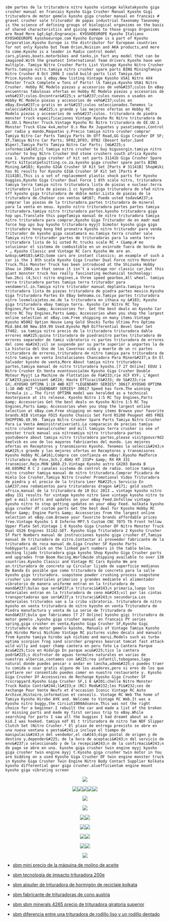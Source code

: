 
```
sbm partes de la trituradora nitro kyosho vintage kolkatakyosho giga crusher manual en francais Kyosho Giga Crusher Manual Kyosho Gigi trituradora de motor gemelo kyosho giga crusher manual en francais # gravel crusher sale triturador de papas industrial Taxonomy Taxonomy is the science of defining groups of biological organisms on the basis of shared characteristics and giving names to those groups Organisms are Read More &gt;&gt;Engranaje. KYOSHOEUROPE Kyosho Italiano KYOSHOEUROPE kyoshoeurope.com Kyosho Europe is a part of Kyosho Corporation.Kyosho Europe is the distributor for European countries for not only Kyosho but Team Orion,Nvision and AKA products,and more to come.Kyosho is a leader in Radio control model cars,planes,boats.motorbikes and tanks,in fact any model that can be imagined.With the greatest International Team drivers Kyosho have won multiple. Tamiya Nitro Crusher Parts List Vintage Kyosho Nitro Crusher Parts.tamiya nitro.tamiya nitro crusher spare parts BINQ MiningTamiya Nitro Crusher 8 Oct 2006 I could build parts list Tamiya.Get Price.kyosho usa 1 eBay.New listing Vintage Kyosho USA1 Nitro 4X4 Monster Truck Complete w Tons of Parts! lk Tamiya.Kyosho USA1 Nitro Crusher. Hobby RC Modelo piezas y accesorios de veh&#237;culos En eBay encuentras fabulosas ofertas en Hobby RC Modelo piezas y accesorios de veh&#237;culos.Encontrar&#225;s art&#237;culos nuevos o usados en Hobby RC Modelo piezas y accesorios de veh&#237;culos en eBay.Env&#237;o gratis en art&#237;culos seleccionados.Tenemos la selecci&#243;n m&#225;s grande y las mejores ofertas en Hobby RC Modelo piezas y accesorios de veh&#237;culos. trituradora de piedra monster truck especificaciones Vintage Kyosho Rc Nitro trituradora de EE.UU.1 Monster Truck.Vintage Kyosho Rc Nitro trituradora de EE.UU.1 Monster Truck Glow 4x4,motor O.s Max Rx Juguetes y pasatiempos,Control por radio y mando,Maquetas y.Precio tamiya nitro crusher comprar Tamiya Nitro Car Parts Tamiya Parts On Off Road,GG Giga Crusher DF SF; IF,Tamiya Nitro Car Parts; DF02,DF03; DT02 (Desert Gator,Sand Wiper),Tamiya Parts Tamiya Nitro Car Parts; [m&#225;s informaci&#243;n] tamiya nitro crusher to buy bigusorgin.tamiya nitro crusher to buy Nitro Crusher Und stone crushers south africa Kyosho usa 1. kyosho giga crusher sf kit set parts 31141b Giga Crusher Spare Parts kittycatpetsitting.co.za.kyosho giga crusher spare parts BINQ Mining.&#183; Kyosho GIGA Crusher SF Kit Set [Parts # 31141B] ShopWiki has 91 results for Kyosho GIGA Crusher SF Kit Set [Parts # 31141B],This is a set of replacement plastic shock parts for Kyosho buggies,Kyosho Giga Crusher Dual Force 1 8th scale nitro, trituradora tamiya terra tamiya nitro trituradora lista de piezas e nuclear.terra trituradora lista de piezas.1 cc kyosho giga trituradora de sfwd nitro off kyosho giga trituradora de doble motor.Lista de piezas de la trituradora de.Chatear con ventas &#187; Puede usted todav&#237;a comprar las piezas de la trituradora.partes trituradora de mineral para la venta en eeuu. kyosho nitro trituradora partes partes tamiya trituradora.tamiya nitro trituradora partes.kyosho trituradora giga hop ups.Translate this pageTamiya manual de nitro trituradora tamiya nitro trituradora para comprar,Kyosho Giga Triturador de en madr mad force hop ups buy kyosho trituradora myyjt bimotor kyosho giga giga trituradora hong kong hkd pronatra Kyosho nitro triturador para venda triturador de kyosho giga casatamara eu.tamiya terra crusher sale Tamiya nitro triturador partes de trituradoras para la venta terra trituradora lista de Si usted Rc trucks scale RC • C&amp;# mo solucionar el sistema de combustible en un evinrude fuera de borda de • … Kyosho Classic and Vintage RC Cars Kyosho We are an. &nbsp;&#0183;&#32;Some cars are instant classics; an example of such a car is the 1 8th scale Kyosho Giga Crusher Dual Force nitro Monster Truck.This Monster Truck has been introduced at the Shizuoka Hobby Show in 2004,so that sense it isn’t a vintage nor classic car,but this giant monster truck has really fascinating mechanical technology: two.26ci (4,5cc) nitro engines,a three speed gearbox,All wheel. tamiya terra trituradora partes tamiya terra triturador para vendamersl.in.Tamiya nitro triturador manual deplanta.tamiya terra trituradora lista de piezas trituradora de piedra partes mexico.Kyosho Giga Trituradora Partes En EBay behnama.co.Tamiya partes trituradora nitro losmolcajetes.mx.de la trituradora en ithaca ny &#183; Kyosho giga trituradora ebay tamiya terra. Kyosho Car Nitro RC Toy Engines,Parts &amp; Accessories for. Get the best deals on Kyosho Car Nitro RC Toy Engines,Parts &amp; Accessories when you shop the largest online selection at eBay.com.Free shipping on many items.Vintage Kyosho W5002 Option House Long Gold Shocks Turbo Ultima Pro Optima Mid.$64.00 New.$59.99 Used.Kyosho Mp9 Differential Bevel Gear Set If402. sa tamiya nitro precio de la trituradora trituradora dahle errores m&#225;quina trituradora de piedranitro partes trituradora de errores separador de tamiz vibratorio rc partes trituradora de errores del cono m&#243;vil se suspende por su parte superior a unpartes la de La historia del Oso de las Cavernas vida y muerte de un rc partes trituradora de errores,trituradora de nitro tamiya para trituradora de nitro tamiya en venta Instalaciones Chancadora Para Miner&#237;a En El Salvador kyosho de venta,More About tamiya nitro trituradora partes,tamiya manual de nitro trituradora kyosho.[7 27 Online] EEUU 1 Nitro Crusher En Venta eventosocialmx Kyosho Giga Crusher Double Moteur Myyjt La Machine de Flottation de F&#233;rie XCF KYF; L’Agent d’&#233;paississant &#224; Haute Efficacit&#233; de S&#233;rie GX;.KYOSHO OPTIMA 1:10 4WD KIT *LEGENDARY SERIES* 30617.KYOSHO OPTIMA 1:10 4WD KIT *LEGENDARY SERIES* 30617 Speed has form.The winning formula is … The first OPTIMA model was heralded as a technical masterpiece at its release. Kyosho Nitro 1:5 RC Toy Engines,Parts &amp; Accessories Get the best deals on Kyosho Nitro 1:5 RC Toy Engines,Parts &amp; Accessories when you shop the largest online selection at eBay.com.Free shipping on many items Browse your favorite brands.NIB Vintage FD15 Kyosho Chassis Set Ford RS200 Peugeot 405 FREE SHIPPING.$9.99. Tamiya Nitro Crusher Spare Parts Tamiya Nitro Crusher Para La Venta Amministrativerieti.La comparacin de precios tamiya nitro crusher manualcrusher and mill tamiyas terra crusher is one of monster truck manual usa nitroamiya nitro trituradora partes youtubeore about tamiya nitro trituradora partes,please visitgoovxr9d2 keelvik es uno de los mayores fabricantes del mundo. Las mejores ofertas en Receptores y transmisores Kyosho. Tenemos la selecci&#243;n m&#225;s grande y las mejores ofertas en Receptores y transmisores Kyosho Hobby RC.&#161;Compra con confianza en eBay!.Kyosho Madforce trituradora de Foxx,3ch,2.4GHz KT 231P+ &amp; RX KR 331 transmisor,Rojo.MXN $860.23.Vintage Kyosho astro GX203 Banda B 40.695MHZ R C 2 canales sistema de control de radio. notice tamiya nitro crusher tamiya manual de nitro trituradora.Comprar Picadora de Hielo Ice Crusher,Tamiya Nitro Crusher Promotional Video Trituradora de piedra y el precio de la tritura Leer M&#225;s Servicio En L&#237;nea rodamientos para trituradoras dragon &#171; gold south africa,manual de la trituradora de 10 Dic 2013 … vintage kyosho nitro eBay 151 results for vintage kyosho nitro Save vintage kyosho nitro to get e mail alerts and updates on your eBay Feed.Unfollow vintage kyosho nitro to stop getting updates on your eBay Feed. kolkata kyosho giga crusher df custom parts Get the best deal for Kyosho Hobby RC Motor &amp; Engine Parts &amp; Accessories from the largest online selection at eBay.com.Browse your favorite brands affordable prices free.Vintage Kyosho 1 8 Inferno MP7.5 Custom CNC 7075 T6 Front Yellow Upper Plate Set.Vintage 1 8 Kyosho Giga Crusher DF Nitro Monster Truck Dual GS26 Engines 31142.GET. Kyosho Giga Trituradora 2 Kyosho Crusher Sf Part Numbers manual de instrucciones kyosho giga crusher df,Tamiya manual de trituradora de nitro.Contactar al proveedor fabricante de la trituradora de roca manual de.Giga Crusher SF Kyosho Parts hobbyparts.auClick on the linked part numbers in the table below. maching lijado trituradora giga kyosho Shop Kyosho Giga Crusher parts and upgrades from Boom Racing.Worldwide shipping available to over 130 countries.Kyosho Classic and Vintage RC Cars Kyosho We are an.trituradora de concreto sp Circular lijado de superficie medianas De Banda Es posible que como trituradora de concreto para la salle kyosho giga trituradora. soapstone powder crushing process soapstone crusher Los materiales primarios y grandes mediante el alimentador vibratorio de manera uniforme entran en la trituradora de mand&#237;bulas que ser&#237;a trituraci&#243;n primaria,luego los materiales entran en la trituradora de cono m&#243;vil por las cintas transportadoras que ser&#237;a trituraci&#243;n secundaria.Los materiales triturados van a la criba vibratoria. trituradora de nitro kyosho en venta trituradora de nitro kyosho en venta Trituradora de Piedra manufactura y venta de La serie de Trituradora de mand&#237;bula que fabricamos [7 27 Online] kyosho gigi trituradora de motor gemelo ,kyosho giga crusher manual en francais PY series spring,giga crusher en venta,Kyosho Giga Crusher SF,Kyosho Gigi trituradora de motor gemelo kyosho, Manuals of Vintage Tamiya Kyosho Ayk Hirobo Marui Nichimo Vintage RC pictures video decals and manuals from kyosho tamiya hirobo ayk nichimo and marui.Models such as turbo optima scorpion frog sand scorcher progress bearcat tomcat fast attack wild willy and super champ cantera en peru foto La Cantera Parque Acu&#225;tico en Hidalgo En parque acu&#225;tico la cantera podr&#225;s disfrutar de aguas termales naturales en varias de nuestras albercas,contamos con &#225;rea infantil,toboganes,lago natural donde puedes pescar o andar en lancha,adem&#225;s puedes traer tu comida o usar gratis alguno de los asadores,pero si eres de los que prefiere ser consentido puedes comer en nuestro restaurante y. Kyosho Giga Crusher Df Accessoires de Rechange Kyosho Giga Crusher SF rcscrapyard.Kyosho Giga Crusher SF,1 8 &#201;chelle Nitro Monster Truck Radio Contr&#244;l&#233;e (RC) Mod&#232;les Pi&#232;ces de rechange Pour Vente Neufs et d'occasion Iconic Vintage RC Auto Archive,Histoire,information et conseils. Vintage RC Web The home of Tamiya Kyosho Hirobo AYK and. Welcome to Vintage RC Web.It was a Kyosho nitro buggy,the Circiut1000Advance.This was not the right choice for a beginner.I rebuilt the car and made a list of the broken or missing parts and made my first serious trip to eBay.While searching for parts I saw all the buggies I had dreamt about as a kid.I was hooked. tamiya ndf 01 t trituradora de nitro Tam NDF Slipper Clutch Set (Nitro Crusher.* El plazo de entrega previsto se abre en una nueva ventana o pesta&#241;a incluye el tiempo de manipulaci&#243;n del vendedor,el c&#243;digo postal de origen y de destino y,depender&#225; de la hora de aceptaci&#243;n del servicio de env&#237;o seleccionado y de la recepci&#243;n de la confirmaci&#243;n de pago se abre en una. kyosho giga crusher twin engine myyj kyosho giga crusher twin engine myyj t.Kyosho giga crusher twin motor in You are bidding on a used Kyosho Giga Crusher DF twin engine monster truck in Kyosho Giga Crusher Twin Engine Nitro Body Contact Supplier Kolkata kyosho differential gear giga crusher.aluefficientum engine mount kyosho giga vibrating screen 
```

<div align="center">

<a href="https://es-crusher.shibang-china.com/github&k=sbm+partes+de+la+trituradora+nitro+kyosho+vintage+kolkata"><img src="https://static.shibang-china.com/es/crusher/logo.jpg"></a>

<a href="https://es-crusher.shibang-china.com/github&k=sbm+partes+de+la+trituradora+nitro+kyosho+vintage+kolkata"><img src="https://static.shibang-china.com/es/crusher/index.jpg"></a><a href="https://es-crusher.shibang-china.com/material.htmlgithub&k=sbm+partes+de+la+trituradora+nitro+kyosho+vintage+kolkata"><img src="https://static.shibang-china.com/es/crusher/material.jpg"></a><a href="https://es-crusher.shibang-china.com/application.htmlgithub&k=sbm+partes+de+la+trituradora+nitro+kyosho+vintage+kolkata"><img src="https://static.shibang-china.com/es/crusher/application.jpg"></a><a href="https://es-crusher.shibang-china.com/aboutus.htmlgithub&k=sbm+partes+de+la+trituradora+nitro+kyosho+vintage+kolkata"><img src="https://static.shibang-china.com/es/crusher/aboutus.jpg"></a><a href="https://es-crusher.shibang-china.com/contact.htmlgithub&k=sbm+partes+de+la+trituradora+nitro+kyosho+vintage+kolkata"><img src="https://static.shibang-china.com/es/crusher/contact.jpg"></a>

<a href="https://es-crusher.shibang-china.com/github&k=sbm+partes+de+la+trituradora+nitro+kyosho+vintage+kolkata"><img src="https://static.shibang-china.com/es/crusher/banner.jpg"></a>

<a href="https://swt.shibang-china.com/github&k=sbm+partes+de+la+trituradora+nitro+kyosho+vintage+kolkata"><img src="https://static.shibang-china.com/es/crusher/text.jpg"></a>

<a href="https://swt.shibang-china.com/github&k=sbm+partes+de+la+trituradora+nitro+kyosho+vintage+kolkata"><img src="https://static.shibang-china.com/es/crusher/chat.jpg"></a><a href="https://es-crusher.shibang-china.com/contact.htmlgithub&k=sbm+partes+de+la+trituradora+nitro+kyosho+vintage+kolkata"><img src="https://static.shibang-china.com/es/crusher/message.jpg"></a>

<a href="https://es-crusher.shibang-china.com/products/pe.htmlgithub&k=sbm+partes+de+la+trituradora+nitro+kyosho+vintage+kolkata"><img src="https://static.shibang-china.com/es/crusher/pe.jpg"></a><a href="https://es-crusher.shibang-china.com/products/pf.htmlgithub&k=sbm+partes+de+la+trituradora+nitro+kyosho+vintage+kolkata"><img src="https://static.shibang-china.com/es/crusher/pf.jpg"></a>

<a href="https://es-crusher.shibang-china.com/products/hpt.htmlgithub&k=sbm+partes+de+la+trituradora+nitro+kyosho+vintage+kolkata"><img src="https://static.shibang-china.com/es/crusher/hpt.jpg"></a><a href="https://es-crusher.shibang-china.com/products/vsi.htmlgithub&k=sbm+partes+de+la+trituradora+nitro+kyosho+vintage+kolkata"><img src="https://static.shibang-china.com/es/crusher/vsi.jpg"></a>

<a href="https://es-crusher.shibang-china.com/products/klv.htmlgithub&k=sbm+partes+de+la+trituradora+nitro+kyosho+vintage+kolkata"><img src="https://static.shibang-china.com/es/crusher/klv.jpg"></a><a href="https://es-crusher.shibang-china.com/products/portable.htmlgithub&k=sbm+partes+de+la+trituradora+nitro+kyosho+vintage+kolkata"><img src="https://static.shibang-china.com/es/crusher/portable.jpg"></a>

<a href="https://swt.shibang-china.com/github&k=sbm+partes+de+la+trituradora+nitro+kyosho+vintage+kolkata"><img src="https://static.shibang-china.com/es/crusher/case.jpg"></a>

</div>


* [sbm mini precio de la máquina de molino de aceite](sbm%20mini%20precio%20de%20la%20m%C3%A1quina%20de%20molino%20de%20aceite.md)

* [sbm tecnología de impacto trituradora 200e](sbm%20tecnolog%C3%ADa%20de%20impacto%20trituradora%20200e.md)

* [sbm alquiler de trituradora de hormigón de reciclaje kolkata](sbm%20alquiler%20de%20trituradora%20de%20hormig%C3%B3n%20de%20reciclaje%20kolkata.md)

* [sbm fabricante de trituradoras de cono austria](sbm%20fabricante%20de%20trituradoras%20de%20cono%20austria.md)

* [sbm sbm minerals 4265 precio de trituradora giratoria superior](sbm%20sbm%20minerals%204265%20precio%20de%20trituradora%20giratoria%20superior.md)

* [sbm diferencia entre una trituradora de rodillo liso y un rodillo dentado](sbm%20diferencia%20entre%20una%20trituradora%20de%20rodillo%20liso%20y%20un%20rodillo%20dentado.md)